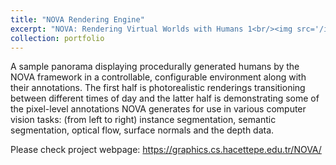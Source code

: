 ```yaml
---
title: "NOVA Rendering Engine"
excerpt: "NOVA: Rendering Virtual Worlds with Humans 1<br/><img src='/images/500x300.png'>"
collection: portfolio
---
```


A sample panorama displaying procedurally generated humans by the NOVA framework in a controllable, configurable environment along with their annotations. The first half is photorealistic renderings transitioning between different times of day and the latter half is demonstrating some of the pixel-level annotations NOVA generates for use in various computer vision tasks: (from left to right) instance segmentation, semantic segmentation, optical flow, surface normals and the depth data.

Please check project webpage: https://graphics.cs.hacettepe.edu.tr/NOVA/
